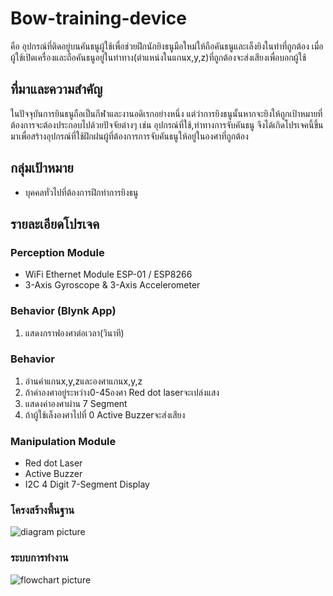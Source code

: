 # Bow-training-device
คือ อุปกรณ์ที่ติดอยู่บนคันธนูผู้ใช้เพื่อช่วยฝึกนักยิงธนูมือใหม่ให้ถือคันธนูและเล็งยิงในท่าที่ถูกต้อง 
เมื่อผู้ใช้เปิดเครื่องและถือคันธนูอยู่ในท่าทาง(ตำแหน่งในแกนx,y,z)ที่ถูกต้องจะส่งเสียงเพื่อบอกผู้ใช้

## ที่มาและความสำคัญ
ในปัจจุบันการยินธนูถือเป็นกีฬาและงานอดิเรกอย่างหนึ่ง แต่ว่าการยิงธนูนั้นหากจะยิงให้ถูกเป้าหมายที่ต้องการจะต้องประกอบไปด้วยปัจจัยต่างๆ เช่น อุปกรณ์ที่ใช้,ท่าทางการจับคันธนู จึงได้เกิดโปรเจคนี้ขึ้นมาเพื่อสร้างอุปกรณ์ที่ใช้ฝึกฝนผู้ที่ต้องการการจับคันธนูให้อยู่ในองศาที่ถูกต้อง

## กลุ่มเป้าหมาย
+ บุคคลทั่วไปที่ต้องการฝึกท่าการยิงธนู

## รายละเอียดโปรเจค

### Perception Module
- WiFi Ethernet Module ESP-01 / ESP8266
- 3-Axis Gyroscope & 3-Axis Accelerometer

### Behavior (Blynk App)
1. แสดงกราฟองศาต่อเวลา(วินาที)

### Behavior
1. อ่านค่าแกนx,y,zและองศาแกนx,y,z
2. ถ้าค่าองศาอยู่ระหว่าง0-45องศา Red dot laserจะเปล่งแสง
3. แสดงค่าองศาผ่าน 7 Segment
4. ถ้าผู้ใช้เล็งองศาไปที่ 0 Active Buzzerจะส่งเสียง

### Manipulation Module
- Red dot Laser
- Active Buzzer 
- I2C 4 Digit 7-Segment Display

### โครงสร้างพื้นฐาน
![diagram picture][diagram]

[diagram]: github.com/jojoeza10/Bow-training-device/blob/master/image/diagram.jpg "Diagram"

### ระบบการทำงาน 
![flowchart picture][flowchart]

[flowchart]: github.com/jojoeza10/Bow-training-device/blob/master/image/Flowchart.jpg "flowchart"

